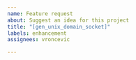 ```yaml
---
name: Feature request
about: Suggest an idea for this project
title: "[gen_unix_domain_socket]"
labels: enhancement
assignees: vroncevic

---
```



